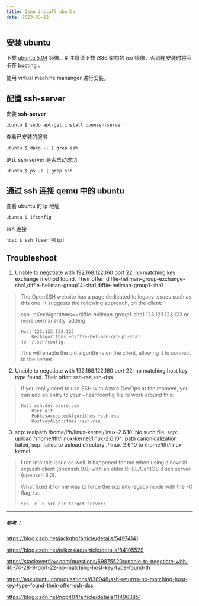 ```yaml
---
title: Qemu install ubuntu
date: 2023-03-12
---
```



## 安装 ubuntu

下载 [ubuntu 5.04](http://old-releases.ubuntu.com/releases/hoary/ubuntu-5.04-install-i386.iso) 镜像。# 注意请下载 i386 架构的 iso 镜像，否则在安装时将会卡在 booting 。

使用 virtual machine mananger 进行安装。

## 配置 ssh-server

 安装 **ssh-server**
```
ubuntu $ sudo apt-get install openssh-server
```

查看已安装的服务
```
ubuntu $ dpkg -l | grep ssh
```

确认 ssh-server 是否启动成功
```
ubuntu $ ps -e | grep ssh
```

## 通过 ssh 连接 qemu 中的 ubuntu
查看 ubuntu 的 ip 地址
```
ubuntu $ ifconfig
```

ssh 连接
``` 
host $ ssh [user]@[ip]
```

## Troubleshoot

1. Unable to negotiate with 192.168.122.160 port 22: no matching key exchange method found. Their offer: diffie-hellman-group-exchange-sha1,diffie-hellman-group14-sha1,diffie-hellman-group1-sha1

> The OpenSSH website has a page dedicated to legacy issues such as this one. It suggests the following approach, on the client:
> 
> ssh -oKexAlgorithms=+diffie-hellman-group1-sha1 123.123.123.123
> or more permanently, adding
> 
> ```
> Host 123.123.123.123
>     KexAlgorithms +diffie-hellman-group1-sha1
> to ~/.ssh/config.
> ```
> 
> This will enable the old algorithms on the client, allowing it to connect to the server.

2. Unable to negotiate with 192.168.122.160 port 22: no matching host key type found. Their offer: ssh-rsa,ssh-dss

> If you really need to use SSH with Azure DevOps at the moment, you can add an entry to your ~/.ssh/config file to work around this:
> 
> ```
> Host ssh.dev.azure.com
>     User git
>     PubkeyAcceptedAlgorithms +ssh-rsa
>     HostkeyAlgorithms +ssh-rsa
> ```

3. scp: realpath /home/lfh/linux-kernel/linux-2.6.10: No such file, scp: upload "/home/lfh/linux-kernel/linux-2.6.10": path canonicalization failed, scp: failed to upload directory ./linux-2.6.10 to /home/lfh/linux-kernel


> I ran into this issue as well. It happened for me when using a newish scp/ssh client (openssh 9.0) with an older RHEL/CentOS 8 ssh server (openssh 8.0).
> 
> What fixed it for me was to force the scp into legacy mode with the -O flag, i.e.
> 
> ```
> scp -r -O src_dir target_server:
> ```

------------
##### 参考：

https://blog.csdn.net/jackghq/article/details/54974141

https://blog.csdn.net/jeikerxiao/article/details/84105529

https://stackoverflow.com/questions/69875520/unable-to-negotiate-with-40-74-28-9-port-22-no-matching-host-key-type-found-th

https://askubuntu.com/questions/836048/ssh-returns-no-matching-host-key-type-found-their-offer-ssh-dss

https://blog.csdn.net/nop404/article/details/114963851
